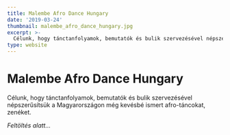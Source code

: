 ```yaml
---
title: Malembe Afro Dance Hungary
date: '2019-03-24'
thumbnail: malembe_afro_dance_hungary.jpg
excerpt: >-
  Célunk, hogy tánctanfolyamok, bemutatók és bulik szervezésével népszerűsítsük a Magyarországon még kevésbé ismert afro-táncokat, zenéket.
type: website
---
```


# Malembe Afro Dance Hungary
Célunk, hogy tánctanfolyamok, bemutatók és bulik szervezésével népszerűsítsük a Magyarországon még kevésbé ismert afro-táncokat, zenéket.

*Feltöltés alatt...*
